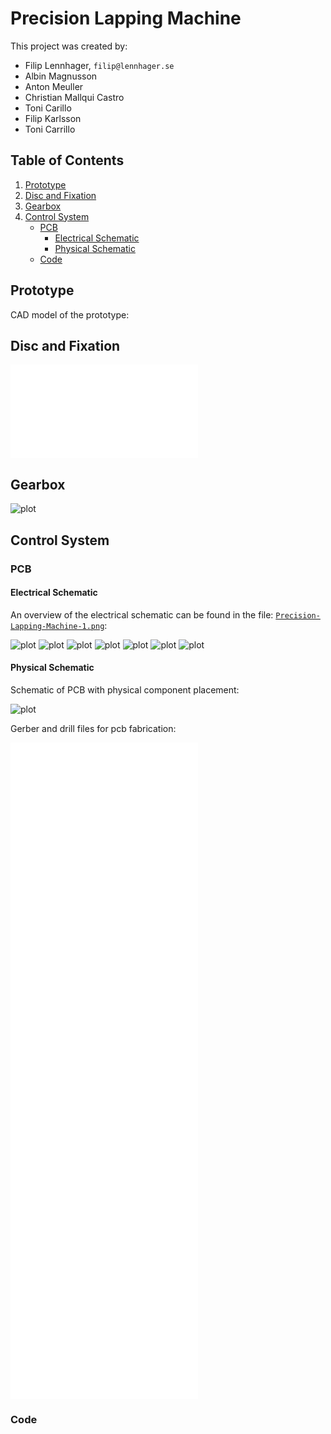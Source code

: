 # Precision Lapping Machine

This project was created by:

+ Filip Lennhager, `filip@lennhager.se`
+ Albin Magnusson
+ Anton Meuller
+ Christian Mallqui Castro
+ Toni Carillo
+ Filip Karlsson
+ Toni Carrillo

## Table of Contents

1. [Prototype](#prototype)
2. [Disc and Fixation](#disc-and-fixation)
3. [Gearbox](#gearbox)
4. [Control System](#control-system)
    + [PCB](#pcb)
        + [Electrical Schematic](#electrical-schematic)
        + [Physical Schematic](#electrical-schematic)
    + [Code](#code)

## Prototype

CAD model of the prototype:

## Disc and Fixation

![plot](Prototype/wheelArm2.STL)

## Gearbox

![plot](Gearbox/Gearbox.png)

## Control System

### PCB

#### Electrical Schematic

An overview of the electrical schematic can be found in the file: [`Precision-Lapping-Machine-1.png`](Control_System/PCB/Electrical_Schematic/Precision-Lapping-Machine-1.png):

![plot](Control_System/PCB/Electrical_Schematic/Precision-Lapping-Machine-1.png)
![plot](Control_System/PCB/Electrical_Schematic/Precision-Lapping-Machine-2.png)
![plot](Control_System/PCB/Electrical_Schematic/Precision-Lapping-Machine-3.png)
![plot](Control_System/PCB/Electrical_Schematic/Precision-Lapping-Machine-4.png)
![plot](Control_System/PCB/Electrical_Schematic/Precision-Lapping-Machine-5.png)
![plot](Control_System/PCB/Electrical_Schematic/Precision-Lapping-Machine-6.png)
![plot](Control_System/PCB/Electrical_Schematic/Precision-Lapping-Machine-7.png)

#### Physical Schematic

Schematic of PCB with physical component placement:

![plot](Control_System/PCB/PCB.png)

Gerber and drill files for pcb fabrication:

![plot](Control_System/PCB/Gerber_Drl/Precision-Lapping-Machine-F_Silkscreen.gbr)
![plot](Control_System/PCB/Gerber_Drl/Precision-Lapping-Machine-F_Mask.gbr)
![plot](Control_System/PCB/Gerber_Drl/Precision-Lapping-Machine-F_Paste.gbr)
![plot](Control_System/PCB/Gerber_Drl/Precision-Lapping-Machine-F_Cu.gbr)
![plot](Control_System/PCB/Gerber_Drl/Precision-Lapping-Machine-B_Cu.gbr)
![plot](Control_System/PCB/Gerber_Drl/Precision-Lapping-Machine-B_Paste.gbr)
![plot](Control_System/PCB/Gerber_Drl/Precision-Lapping-Machine-B_Mask.gbr)

### Code
